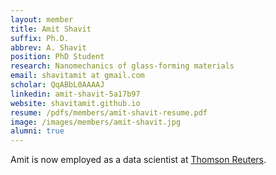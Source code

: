 ```yaml
---
layout: member
title: Amit Shavit
suffix: Ph.D.
abbrev: A. Shavit
position: PhD Student
research: Nanomechanics of glass-forming materials
email: shavitamit at gmail.com
scholar: QqABbL0AAAAJ
linkedin: amit-shavit-5a17b97
website: shavitamit.github.io
resume: /pdfs/members/amit-shavit-resume.pdf
image: /images/members/amit-shavit.jpg
alumni: true
---
```


Amit is now employed as a data scientist at [Thomson Reuters](http://thomsonreuters.com/).
